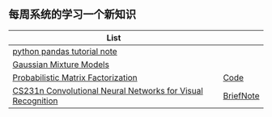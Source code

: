 ## 每周系统的学习一个新知识

|List|                           |
|----------------------------------------------------------|---------------------------------------|
|[python pandas tutorial note](./Note/pandastutorial.md)       |       |
|[Gaussian Mixture Models](./Note/gmm.md)                          |        |
|[Probabilistic Matrix Factorization](https://people.eecs.berkeley.edu/~tinghuiz/papers/sdm12_kpmf.pdf)| [Code](./Note/pymc3.md)|
|[CS231n Convolutional Neural Networks for Visual Recognition](http://cs231n.github.io/python-numpy-tutorial/)|[BriefNote](./Note/CS231n.md)|
